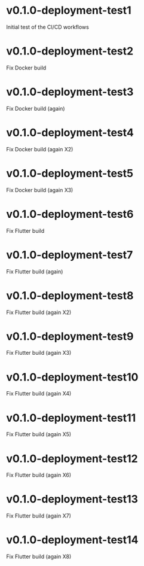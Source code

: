 # v0.1.0-deployment-test1
Initial test of the CI/CD workflows

# v0.1.0-deployment-test2
Fix Docker build

# v0.1.0-deployment-test3
Fix Docker build (again)

# v0.1.0-deployment-test4
Fix Docker build (again X2)

# v0.1.0-deployment-test5
Fix Docker build (again X3)

# v0.1.0-deployment-test6
Fix Flutter build

# v0.1.0-deployment-test7
Fix Flutter build (again)

# v0.1.0-deployment-test8
Fix Flutter build (again X2)

# v0.1.0-deployment-test9
Fix Flutter build (again X3)

# v0.1.0-deployment-test10
Fix Flutter build (again X4)

# v0.1.0-deployment-test11
Fix Flutter build (again X5)

# v0.1.0-deployment-test12
Fix Flutter build (again X6)

# v0.1.0-deployment-test13
Fix Flutter build (again X7)

# v0.1.0-deployment-test14
Fix Flutter build (again X8)
